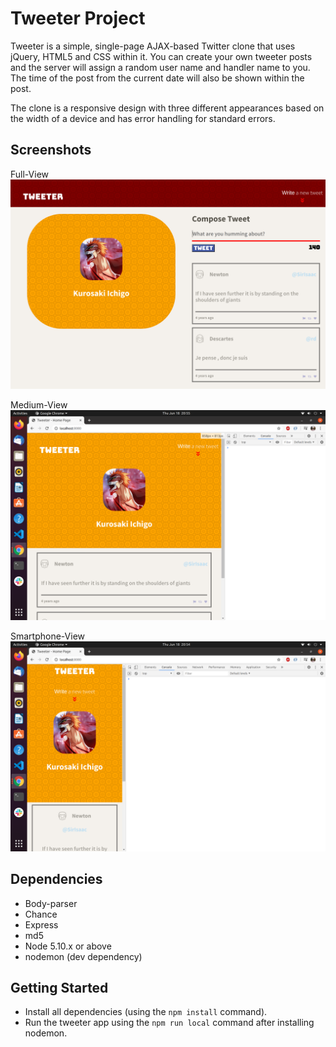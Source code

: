 # Tweeter Project

Tweeter is a simple, single-page AJAX-based Twitter clone that uses jQuery, HTML5 and CSS within it. You can create your own tweeter posts and the server will assign a random user name and handler name to you. The time of the post from the current date will also be shown within the post. 

The clone is a responsive design with three different appearances based on the width of a device and has error handling for standard errors. 

## Screenshots

Full-View
!["Screenshot of URLs page"](https://github.com/victorzzz12/tweeter/blob/master/docs/Full-view.png)

Medium-View
!["Screenshot of URLs page"](https://github.com/victorzzz12/tweeter/blob/master/docs/Medium-view.png)

Smartphone-View
!["Screenshot of URLs page"](https://github.com/victorzzz12/tweeter/blob/master/docs/Small-view.png)


## Dependencies

- Body-parser
- Chance
- Express
- md5
- Node 5.10.x or above
- nodemon (dev dependency)

## Getting Started 

- Install all dependencies (using the `npm install` command).
- Run the tweeter app using the `npm run local` command after installing nodemon.